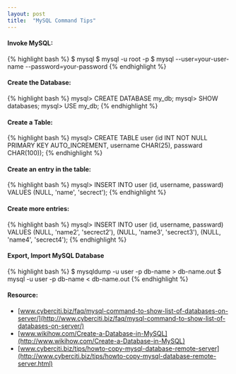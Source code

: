 ```yaml
---
layout: post
title:  "MySQL Command Tips"
---
```

#### Invoke MySQL:
{% highlight bash %}
$ mysql
$ mysql -u root -p
$ mysql --user=your-user-name --password=your-password
{% endhighlight %}

#### Create the Database:
{% highlight bash %}
mysql> CREATE DATABASE my_db;
mysql> SHOW databases;
mysql> USE my_db;
{% endhighlight %}

#### Create a Table:
{% highlight bash %}
mysql> CREATE TABLE user (id INT NOT NULL PRIMARY KEY AUTO_INCREMENT, username CHAR(25), passward CHAR(100));
{% endhighlight %}

#### Create an entry in the table:
{% highlight bash %}
mysql> INSERT INTO user (id, username, passward) VALUES (NULL, 'name', 'secrect');
{% endhighlight %}

#### Create more entries:
{% highlight bash %}
mysql> INSERT INTO user (id, username, passward) VALUES (NULL, 'name2', 'secrect2'), (NULL, 'name3', 'secrect3'), (NULL, 'name4', 'secrect4');
{% endhighlight %}

#### Export, Import MySQL Database
{% highlight bash %}
$ mysqldump -u user -p db-name > db-name.out
$ mysql -u user -p db-name < db-name.out
{% endhighlight %}

#### Resource:
* [www.cyberciti.biz/faq/mysql-command-to-show-list-of-databases-on-server/](http://www.cyberciti.biz/faq/mysql-command-to-show-list-of-databases-on-server/)
* [www.wikihow.com/Create-a-Database-in-MySQL](http://www.wikihow.com/Create-a-Database-in-MySQL)
* [www.cyberciti.biz/tips/howto-copy-mysql-database-remote-server](http://www.cyberciti.biz/tips/howto-copy-mysql-database-remote-server.html)
